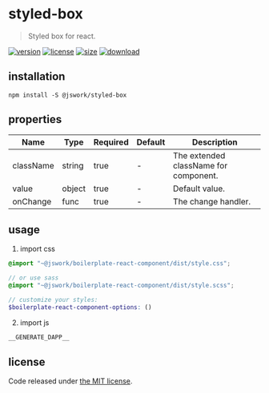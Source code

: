# styled-box
> Styled box for react.

[![version][version-image]][version-url]
[![license][license-image]][license-url]
[![size][size-image]][size-url]
[![download][download-image]][download-url]

## installation
```shell
npm install -S @jswork/styled-box
```

## properties
| Name      | Type   | Required | Default | Description                           |
| --------- | ------ | -------- | ------- | ------------------------------------- |
| className | string | true     | -       | The extended className for component. |
| value     | object | true     | -       | Default value.                        |
| onChange  | func   | true     | -       | The change handler.                   |


## usage
1. import css
  ```scss
  @import "~@jswork/boilerplate-react-component/dist/style.css";

  // or use sass
  @import "~@jswork/boilerplate-react-component/dist/style.scss";

  // customize your styles:
  $boilerplate-react-component-options: ()
  ```
2. import js
  ```js
__GENERATE_DAPP__
  ```

## license
Code released under [the MIT license](https://github.com/afeiship/styled-box/blob/master/LICENSE.txt).

[version-image]: https://img.shields.io/npm/v/@jswork/styled-box
[version-url]: https://npmjs.org/package/@jswork/styled-box

[license-image]: https://img.shields.io/npm/l/@jswork/styled-box
[license-url]: https://github.com/afeiship/styled-box/blob/master/LICENSE.txt

[size-image]: https://img.shields.io/bundlephobia/minzip/@jswork/styled-box
[size-url]: https://github.com/afeiship/styled-box/blob/master/dist/styled-box.min.js

[download-image]: https://img.shields.io/npm/dm/@jswork/styled-box
[download-url]: https://www.npmjs.com/package/@jswork/styled-box
